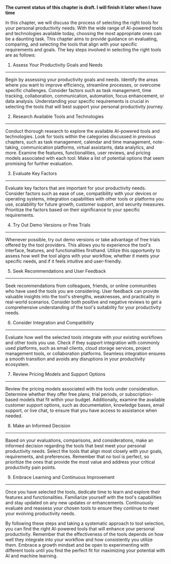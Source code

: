 **The current status of this chapter is draft. I will finish it later when I have time**

In this chapter, we will discuss the process of selecting the right tools for your personal productivity needs. With the wide range of AI-powered tools and technologies available today, choosing the most appropriate ones can be a daunting task. This chapter aims to provide guidance on evaluating, comparing, and selecting the tools that align with your specific requirements and goals. The key steps involved in selecting the right tools are as follows:

1. Assess Your Productivity Goals and Needs
-------------------------------------------

Begin by assessing your productivity goals and needs. Identify the areas where you want to improve efficiency, streamline processes, or overcome specific challenges. Consider factors such as task management, time tracking, collaboration, communication, automation, focus enhancement, or data analysis. Understanding your specific requirements is crucial in selecting the tools that will best support your personal productivity journey.

2. Research Available Tools and Technologies
--------------------------------------------

Conduct thorough research to explore the available AI-powered tools and technologies. Look for tools within the categories discussed in previous chapters, such as task management, calendar and time management, note-taking, communication platforms, virtual assistants, data analytics, and more. Examine the features, functionalities, user reviews, and pricing models associated with each tool. Make a list of potential options that seem promising for further evaluation.

3. Evaluate Key Factors
-----------------------

Evaluate key factors that are important for your productivity needs. Consider factors such as ease of use, compatibility with your devices or operating systems, integration capabilities with other tools or platforms you use, scalability for future growth, customer support, and security measures. Prioritize the factors based on their significance to your specific requirements.

4. Try Out Demo Versions or Free Trials
---------------------------------------

Whenever possible, try out demo versions or take advantage of free trials offered by the tool providers. This allows you to experience the tool's interface, features, and functionalities firsthand. Utilize this opportunity to assess how well the tool aligns with your workflow, whether it meets your specific needs, and if it feels intuitive and user-friendly.

5. Seek Recommendations and User Feedback
-----------------------------------------

Seek recommendations from colleagues, friends, or online communities who have used the tools you are considering. User feedback can provide valuable insights into the tool's strengths, weaknesses, and practicality in real-world scenarios. Consider both positive and negative reviews to get a comprehensive understanding of the tool's suitability for your productivity needs.

6. Consider Integration and Compatibility
-----------------------------------------

Evaluate how well the selected tools integrate with your existing workflows and other tools you use. Check if they support integration with commonly used platforms, such as email clients, cloud storage services, project management tools, or collaboration platforms. Seamless integration ensures a smooth transition and avoids any disruptions in your productivity ecosystem.

7. Review Pricing Models and Support Options
--------------------------------------------

Review the pricing models associated with the tools under consideration. Determine whether they offer free plans, trial periods, or subscription-based models that fit within your budget. Additionally, examine the available customer support options, such as documentation, knowledge bases, email support, or live chat, to ensure that you have access to assistance when needed.

8. Make an Informed Decision
----------------------------

Based on your evaluations, comparisons, and considerations, make an informed decision regarding the tools that best meet your personal productivity needs. Select the tools that align most closely with your goals, requirements, and preferences. Remember that no tool is perfect, so prioritize the ones that provide the most value and address your critical productivity pain points.

9. Embrace Learning and Continuous Improvement
----------------------------------------------

Once you have selected the tools, dedicate time to learn and explore their features and functionalities. Familiarize yourself with the tool's capabilities and stay updated on any new updates or enhancements. Continuously evaluate and reassess your chosen tools to ensure they continue to meet your evolving productivity needs.

By following these steps and taking a systematic approach to tool selection, you can find the right AI-powered tools that will enhance your personal productivity. Remember that the effectiveness of the tools depends on how well they integrate into your workflow and how consistently you utilize them. Embrace a growth mindset and be open to experimenting with different tools until you find the perfect fit for maximizing your potential with AI and machine learning.
